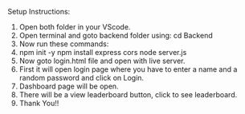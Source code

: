 Setup Instructions:
1. Open both folder in your VScode.
2. Open terminal and goto backend folder using: cd Backend
3. Now run these commands:
4.    npm init -y
      npm install express cors
      node server.js
5. Now goto login.html file and open with live server.
6. First it will open login page where you have to enter a name and a random password and click on Login.
7. Dashboard page will be open.
8. There will be a view leaderboard button, click to see leaderboard.
9. Thank You!!
